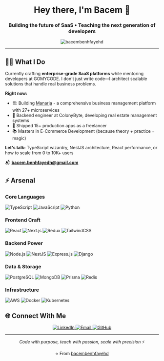 <h1 align="center">Hey there, I'm Bacem 🚀</h1>
<h3 align="center">Building the future of SaaS • Teaching the next generation of developers</h3>

<p align="center">
  <img src="https://komarev.com/ghpvc/?username=bacembenhfayehd&label=Profile%20views&color=0e75b6&style=flat" alt="bacembenhfayehd" />
</p>

---

## 👨‍💻 What I Do

Currently crafting **enterprise-grade SaaS platforms** while mentoring developers at GOMYCODE. I don't just write code—I architect scalable solutions that handle real business problems.

**Right now:**
- 🏗️ Building [Manarja](https://github.com/bacembenhfayehd/manarja) - a comprehensive business management platform with 27+ microservices
- 💼 Backend engineer at ColonyByte, developing real estate management systems 
- 🎯 Shipped 15+ production apps as a freelancer
- 📚 Masters in E-Commerce Development (because theory + practice = magic)

**Let's talk:** TypeScript wizardry, NestJS architecture, React performance, or how to scale from 0 to 10K+ users

📬 **bacem.benhfayedh@gmail.com**

## ⚡ Arsenal

### Core Languages
![TypeScript](https://img.shields.io/badge/-TypeScript-3178C6?style=flat&logo=typescript&logoColor=white)
![JavaScript](https://img.shields.io/badge/-JavaScript-F7DF1E?style=flat&logo=javascript&logoColor=black)
![Python](https://img.shields.io/badge/-Python-3776AB?style=flat&logo=python&logoColor=white)

### Frontend Craft
![React](https://img.shields.io/badge/-React-61DAFB?style=flat&logo=react&logoColor=black)
![Next.js](https://img.shields.io/badge/-Next.js-000000?style=flat&logo=next.js&logoColor=white)
![Redux](https://img.shields.io/badge/-Redux-764ABC?style=flat&logo=redux&logoColor=white)
![TailwindCSS](https://img.shields.io/badge/-TailwindCSS-06B6D4?style=flat&logo=tailwindcss&logoColor=white)

### Backend Power
![Node.js](https://img.shields.io/badge/-Node.js-339933?style=flat&logo=node.js&logoColor=white)
![NestJS](https://img.shields.io/badge/-NestJS-E0234E?style=flat&logo=nestjs&logoColor=white)
![Express.js](https://img.shields.io/badge/-Express.js-000000?style=flat&logo=express&logoColor=white)
![Django](https://img.shields.io/badge/-Django-092E20?style=flat&logo=django&logoColor=white)

### Data & Storage
![PostgreSQL](https://img.shields.io/badge/-PostgreSQL-336791?style=flat&logo=postgresql&logoColor=white)
![MongoDB](https://img.shields.io/badge/-MongoDB-47A248?style=flat&logo=mongodb&logoColor=white)
![Prisma](https://img.shields.io/badge/-Prisma-2D3748?style=flat&logo=prisma&logoColor=white)
![Redis](https://img.shields.io/badge/-Redis-DC382D?style=flat&logo=redis&logoColor=white)

### Infrastructure
![AWS](https://img.shields.io/badge/-AWS-232F3E?style=flat&logo=amazon-aws&logoColor=white)
![Docker](https://img.shields.io/badge/-Docker-2496ED?style=flat&logo=docker&logoColor=white)
![Kubernetes](https://img.shields.io/badge/-Kubernetes-326CE5?style=flat&logo=kubernetes&logoColor=white)

## 🌐 Connect With Me

<p align="center">
  <a href="https://linkedin.com/in/bacembenhfayedh" target="blank">
    <img src="https://img.shields.io/badge/-LinkedIn-0077B5?style=for-the-badge&logo=linkedin&logoColor=white" alt="LinkedIn"/>
  </a>
  <a href="mailto:bacem.benhfayedh@gmail.com">
    <img src="https://img.shields.io/badge/-Email-D14836?style=for-the-badge&logo=gmail&logoColor=white" alt="Email"/>
  </a>
  <a href="https://github.com/bacembenhfayehd" target="blank">
    <img src="https://img.shields.io/badge/-GitHub-181717?style=for-the-badge&logo=github&logoColor=white" alt="GitHub"/>
  </a>
</p>

---

<div align="center">

*Code with purpose, teach with passion, scale with precision* ⚡

⭐️ From [bacembenhfayehd](https://github.com/bacembenhfayehd)

</div>
